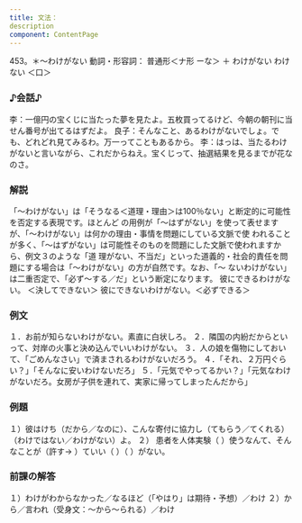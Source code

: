 ```yaml
---
title: 文法：
description
component: ContentPage
---
```



453。＊～わけがない
動詞・形容詞： 普通形＜ナ形 ーな＞ ＋ わけがない
わけない ＜口＞
### ♪会話♪
李：一億円の宝くじに当たった夢を見たよ。五枚買ってるけど、今朝の朝刊に当せん番号が出てるはずだよ。 良子：そんなこと、あるわけがないでしょ。でも、どれどれ見てみるわ。万一ってこともあるから。
李：はっは、当たるわけがないと言いながら、これだからねえ。宝くじって、抽選結果を見るまでが花なのさ。
### 解説
「～わけがない」は「そうなる＜道理・理由＞は100％ない」と断定的に可能性を否定する表現です。ほとんど の用例が「～はずがない」を使って表せますが、「～わけがない」は何かの理由・事情を問題にしている文脈で使 われることが多く、「～はずがない」は可能性そのものを問題にした文脈で使われますから、例文３のような「道 理がない、不当だ」といった道義的・社会的責任を問題にする場合は「～わけがない」の方が自然です。なお、「～ ないわけがない」は二重否定で、「必ず～する／だ」という断定になります。
彼にできるわけがない。 ＜決してできない＞ 彼にできないわけがない。＜必ずできる＞
### 例文
１．お前が知らないわけがない。素直に白状しろ。
２．隣国の内紛だからといって、対岸の火事と決め込んでいいわけがない。
３．人の娘を傷物にしておいて、「ごめんなさい」で済まされるわけがないだろう。
４．「それ、２万円ぐらい？」「そんなに安いわけないだろ」
５．「元気でやってるかい？」「元気なわけがないだろ。女房が子供を連れて、実家に帰ってしまったんだから」
### 例題
１）彼はけち（だから／なのに）、こんな寄付に協力し（てもらう／てくれる）（わけではない／わけがない）よ。
２） 患者を人体実験（ ）使うなんて、そんなことが（許す→ ）ていい（ ）（ ）がない。
### 前課の解答
１）わけがわからなかった／なるほど（「やはり」は期待・予想）／わけ
２）から／言われ（受身文：～から～られる）／わけ
